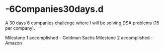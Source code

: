 # -6Companies30days.d
A 30 days 6 companies challenge where I will be solving DSA problems (15 per company).

Milestone 1 accomplished - Goldman Sachs
Milestone 2 accomplished - Amazon
